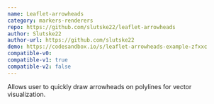 ```yaml
---
name: Leaflet-arrowheads
category: markers-renderers
repo: https://github.com/slutske22/leaflet-arrowheads
author: Slutske22
author-url: https://github.com/slutske22
demo: https://codesandbox.io/s/leaflet-arrowheads-example-zfxxc
compatible-v0:
compatible-v1: true
compatible-v2: false
---
```


Allows user to quickly draw arrowheads on polylines for vector visualization.
